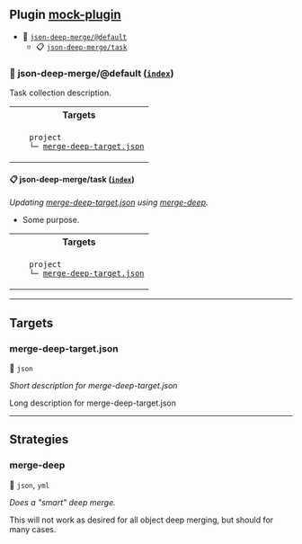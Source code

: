## Plugin [mock-plugin](https://www.npmjs.com/package/mock-plugin)

- <a name="mock-plugin-task-idx-ref-json-deep-mergedefault">:open_file_folder:</a> <a href="#mock-plugin-task-ref-json-deep-mergedefault">`json-deep-merge/@default`</a>
  - <a name="mock-plugin-task-idx-ref-json-deep-mergetask">:clipboard:</a> <a href="#mock-plugin-task-ref-json-deep-mergetask">`json-deep-merge/task`</a>

### :open_file_folder: <a name="mock-plugin-task-ref-json-deep-mergedefault">json-deep-merge/@default</a> (<a href="#mock-plugin-task-idx-ref-json-deep-mergedefault">`index`</a>)

Task collection description.

<table>
  <tbody>
    <tr>
      <th>Targets</th>
    </tr>
    <tr>
      <td align="left" valign="top">
        <ul>
<code>project</code><br/>
<code>└─&nbsp;<a href="#mock-plugin-target-ref-merge-deep-targetjson">merge-deep-target.json</a></code><br/>
        </ul>
      </td>
    </tr>
  </tbody>
</table>

#### :clipboard: <a name="mock-plugin-task-ref-json-deep-mergetask">json-deep-merge/task</a> (<a href="#mock-plugin-task-idx-ref-json-deep-mergetask">`index`</a>)

_Updating <a href="#mock-plugin-target-ref-merge-deep-targetjson">merge-deep-target.json</a> using <a href="#mock-plugin-strat-ref-merge-deep">merge-deep</a>._

- Some purpose.

<table>
  <tbody>
    <tr>
      <th>Targets</th>
    </tr>
    <tr>
      <td align="left" valign="top">
        <ul>
<code>project</code><br/>
<code>└─&nbsp;<a href="#mock-plugin-target-ref-merge-deep-targetjson">merge-deep-target.json</a></code><br/>
        </ul>
      </td>
    </tr>
  </tbody>
</table>

------

## Targets

### <a name="mock-plugin-target-ref-merge-deep-targetjson">merge-deep-target.json</a>  

:small_blue_diamond: `json`

*Short description for merge-deep-target.json*

Long description for merge-deep-target.json

------

## Strategies

### <a name="mock-plugin-strat-ref-merge-deep">merge-deep</a>  

:small_blue_diamond: `json`, `yml`

*Does a "smart" deep merge.*

This will not work as desired for all object deep merging, but should for many cases.

